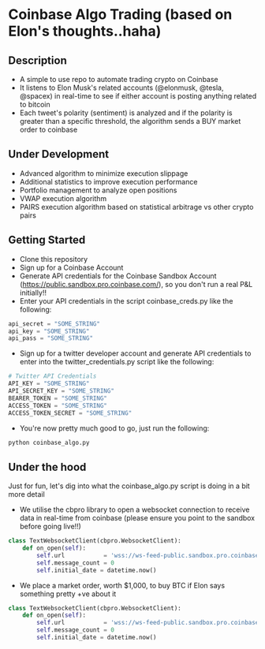 # Coinbase Algo Trading (based on Elon's thoughts..haha)

## Description
- A simple to use repo to automate trading crypto on Coinbase
- It listens to Elon Musk's related accounts (@elonmusk, @tesla, @spacex) in real-time to see if either account is posting anything related to bitcoin
- Each tweet's polarity (sentiment) is analyzed and if the polarity is greater than a specific threshold, the algorithm sends a BUY market order to coinbase

## Under Development
- Advanced algorithm to minimize execution slippage
- Additional statistics to improve execution performance
- Portfolio management to analyze open positions
- VWAP execution algorithm
- PAIRS execution algorithm based on statistical arbitrage vs other crypto pairs

## Getting Started
- Clone this repository
- Sign up for a Coinbase Account
- Generate API credentials for the Coinbase Sandbox Account (https://public.sandbox.pro.coinbase.com/), so you don't run a real P&L initially!!
- Enter your API credentials in the script coinbase_creds.py like the following:
```python
api_secret = "SOME_STRING"
api_key = "SOME_STRING"
api_pass = "SOME_STRING"
```
- Sign up for a twitter developer account and generate API credentials to enter into the twitter_credentials.py script like the following:
```python
# Twitter API Credentials
API_KEY = "SOME_STRING"
API_SECRET_KEY = "SOME_STRING"
BEARER_TOKEN = "SOME_STRING"
ACCESS_TOKEN = "SOME_STRING"
ACCESS_TOKEN_SECRET = "SOME_STRING"
```
- You're now pretty much good to go, just run the following:
```python
python coinbase_algo.py
```
## Under the hood
Just for fun, let's dig into what the coinbase_algo.py script is doing in a bit more detail

- We utilise the cbpro library to open a websocket connection to receive data in real-time from coinbase (please ensure you point to the sandbox before going live!!)
```python
class TextWebsocketClient(cbpro.WebsocketClient):
    def on_open(self):
        self.url           = 'wss://ws-feed-public.sandbox.pro.coinbase.com'
        self.message_count = 0
        self.initial_date = datetime.now()
```
- We place a market order, worth $1,000, to buy BTC if Elon says something pretty +ve about it
```python
class TextWebsocketClient(cbpro.WebsocketClient):
    def on_open(self):
        self.url           = 'wss://ws-feed-public.sandbox.pro.coinbase.com'
        self.message_count = 0
        self.initial_date = datetime.now()
```
